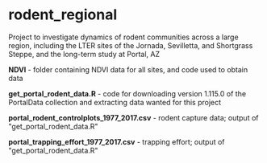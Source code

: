 # rodent_regional
Project to investigate dynamics of rodent communities across a large region, including the LTER sites of the Jornada, Sevilletta, and Shortgrass Steppe, and the long-term study at Portal, AZ

**NDVI** - folder containing NDVI data for all sites, and code used to obtain data

**get_portal_rodent_data.R** - code for downloading version 1.115.0 of the PortalData collection and extracting data wanted for this project

**portal_rodent_controlplots_1977_2017.csv** - rodent capture data; output of "get_portal_rodent_data.R"

**portal_trapping_effort_1977_2017.csv** - trapping effort; output of "get_portal_rodent_data.R"
